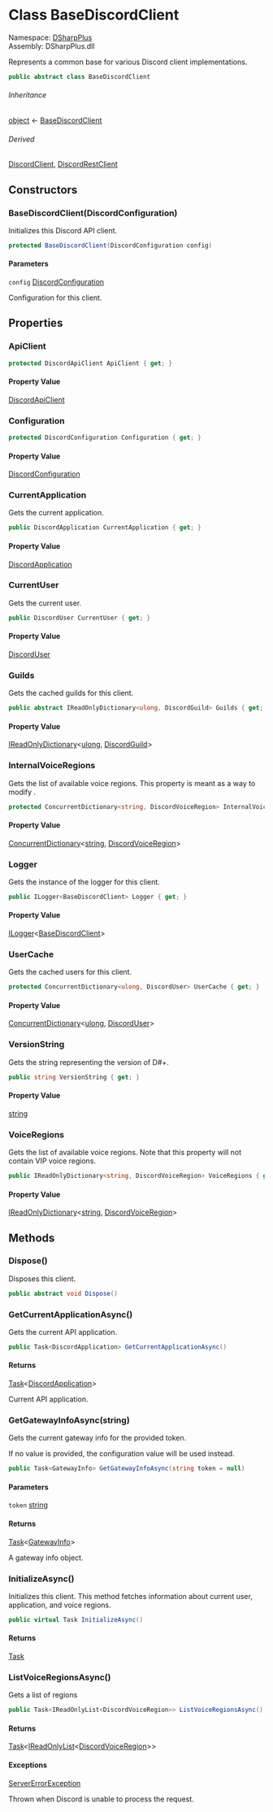 # Class BaseDiscordClient

Namespace: [DSharpPlus](DSharpPlus.md)  
Assembly: DSharpPlus.dll

Represents a common base for various Discord client implementations.

```csharp
public abstract class BaseDiscordClient
```

###### Inheritance

[object](https://learn.microsoft.com/dotnet/api/system.object) ← 
[BaseDiscordClient](DSharpPlus.BaseDiscordClient.md)

###### Derived

[DiscordClient](DSharpPlus.DiscordClient.md), 
[DiscordRestClient](DSharpPlus.DiscordRestClient.md)

## Constructors

### <a id="DSharpPlus_BaseDiscordClient__ctor_DSharpPlus_DiscordConfiguration_"></a>BaseDiscordClient\(DiscordConfiguration\)

Initializes this Discord API client.

```csharp
protected BaseDiscordClient(DiscordConfiguration config)
```

#### Parameters

`config` [DiscordConfiguration](DSharpPlus.DiscordConfiguration.md)

Configuration for this client.

## Properties

### <a id="DSharpPlus_BaseDiscordClient_ApiClient"></a>ApiClient

```csharp
protected DiscordApiClient ApiClient { get; }
```

#### Property Value

[DiscordApiClient](DSharpPlus.Net.DiscordApiClient.md)

### <a id="DSharpPlus_BaseDiscordClient_Configuration"></a>Configuration

```csharp
protected DiscordConfiguration Configuration { get; }
```

#### Property Value

[DiscordConfiguration](DSharpPlus.DiscordConfiguration.md)

### <a id="DSharpPlus_BaseDiscordClient_CurrentApplication"></a>CurrentApplication

Gets the current application.

```csharp
public DiscordApplication CurrentApplication { get; }
```

#### Property Value

[DiscordApplication](DSharpPlus.Entities.DiscordApplication.md)

### <a id="DSharpPlus_BaseDiscordClient_CurrentUser"></a>CurrentUser

Gets the current user.

```csharp
public DiscordUser CurrentUser { get; }
```

#### Property Value

[DiscordUser](DSharpPlus.Entities.DiscordUser.md)

### <a id="DSharpPlus_BaseDiscordClient_Guilds"></a>Guilds

Gets the cached guilds for this client.

```csharp
public abstract IReadOnlyDictionary<ulong, DiscordGuild> Guilds { get; }
```

#### Property Value

[IReadOnlyDictionary](https://learn.microsoft.com/dotnet/api/system.collections.generic.ireadonlydictionary\-2)<[ulong](https://learn.microsoft.com/dotnet/api/system.uint64), [DiscordGuild](DSharpPlus.Entities.DiscordGuild.md)\>

### <a id="DSharpPlus_BaseDiscordClient_InternalVoiceRegions"></a>InternalVoiceRegions

Gets the list of available voice regions. This property is meant as a way to modify <xref href="DSharpPlus.BaseDiscordClient.VoiceRegions" data-throw-if-not-resolved="false"></xref>.

```csharp
protected ConcurrentDictionary<string, DiscordVoiceRegion> InternalVoiceRegions { get; set; }
```

#### Property Value

[ConcurrentDictionary](https://learn.microsoft.com/dotnet/api/system.collections.concurrent.concurrentdictionary\-2)<[string](https://learn.microsoft.com/dotnet/api/system.string), [DiscordVoiceRegion](DSharpPlus.Entities.DiscordVoiceRegion.md)\>

### <a id="DSharpPlus_BaseDiscordClient_Logger"></a>Logger

Gets the instance of the logger for this client.

```csharp
public ILogger<BaseDiscordClient> Logger { get; }
```

#### Property Value

[ILogger](https://learn.microsoft.com/dotnet/api/microsoft.extensions.logging.ilogger\-1)<[BaseDiscordClient](DSharpPlus.BaseDiscordClient.md)\>

### <a id="DSharpPlus_BaseDiscordClient_UserCache"></a>UserCache

Gets the cached users for this client.

```csharp
protected ConcurrentDictionary<ulong, DiscordUser> UserCache { get; }
```

#### Property Value

[ConcurrentDictionary](https://learn.microsoft.com/dotnet/api/system.collections.concurrent.concurrentdictionary\-2)<[ulong](https://learn.microsoft.com/dotnet/api/system.uint64), [DiscordUser](DSharpPlus.Entities.DiscordUser.md)\>

### <a id="DSharpPlus_BaseDiscordClient_VersionString"></a>VersionString

Gets the string representing the version of D#+.

```csharp
public string VersionString { get; }
```

#### Property Value

[string](https://learn.microsoft.com/dotnet/api/system.string)

### <a id="DSharpPlus_BaseDiscordClient_VoiceRegions"></a>VoiceRegions

Gets the list of available voice regions. Note that this property will not contain VIP voice regions.

```csharp
public IReadOnlyDictionary<string, DiscordVoiceRegion> VoiceRegions { get; }
```

#### Property Value

[IReadOnlyDictionary](https://learn.microsoft.com/dotnet/api/system.collections.generic.ireadonlydictionary\-2)<[string](https://learn.microsoft.com/dotnet/api/system.string), [DiscordVoiceRegion](DSharpPlus.Entities.DiscordVoiceRegion.md)\>

## Methods

### <a id="DSharpPlus_BaseDiscordClient_Dispose"></a>Dispose\(\)

Disposes this client.

```csharp
public abstract void Dispose()
```

### <a id="DSharpPlus_BaseDiscordClient_GetCurrentApplicationAsync"></a>GetCurrentApplicationAsync\(\)

Gets the current API application.

```csharp
public Task<DiscordApplication> GetCurrentApplicationAsync()
```

#### Returns

[Task](https://learn.microsoft.com/dotnet/api/system.threading.tasks.task\-1)<[DiscordApplication](DSharpPlus.Entities.DiscordApplication.md)\>

Current API application.

### <a id="DSharpPlus_BaseDiscordClient_GetGatewayInfoAsync_System_String_"></a>GetGatewayInfoAsync\(string\)

Gets the current gateway info for the provided token.
<p>If no value is provided, the configuration value will be used instead.</p>

```csharp
public Task<GatewayInfo> GetGatewayInfoAsync(string token = null)
```

#### Parameters

`token` [string](https://learn.microsoft.com/dotnet/api/system.string)

#### Returns

[Task](https://learn.microsoft.com/dotnet/api/system.threading.tasks.task\-1)<[GatewayInfo](DSharpPlus.Net.GatewayInfo.md)\>

A gateway info object.

### <a id="DSharpPlus_BaseDiscordClient_InitializeAsync"></a>InitializeAsync\(\)

Initializes this client. This method fetches information about current user, application, and voice regions.

```csharp
public virtual Task InitializeAsync()
```

#### Returns

[Task](https://learn.microsoft.com/dotnet/api/system.threading.tasks.task)

### <a id="DSharpPlus_BaseDiscordClient_ListVoiceRegionsAsync"></a>ListVoiceRegionsAsync\(\)

Gets a list of regions

```csharp
public Task<IReadOnlyList<DiscordVoiceRegion>> ListVoiceRegionsAsync()
```

#### Returns

[Task](https://learn.microsoft.com/dotnet/api/system.threading.tasks.task\-1)<[IReadOnlyList](https://learn.microsoft.com/dotnet/api/system.collections.generic.ireadonlylist\-1)<[DiscordVoiceRegion](DSharpPlus.Entities.DiscordVoiceRegion.md)\>\>

#### Exceptions

[ServerErrorException](DSharpPlus.Exceptions.ServerErrorException.md)

Thrown when Discord is unable to process the request.

